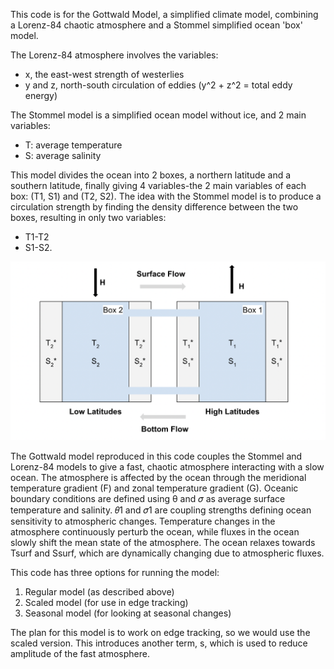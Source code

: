 This code is for the Gottwald Model, a simplified climate model, combining a Lorenz-84 chaotic atmosphere and a Stommel simplified ocean 'box' model.

The Lorenz-84 atmosphere involves the variables: 
- x, the east-west strength of westerlies
- y and z, north-south circulation of eddies (y^2 + z^2 = total eddy energy)

The Stommel model is a simplified ocean model without ice, and 2 main variables: 
- T: average temperature
- S: average salinity

This model divides the ocean into 2 boxes, a northern latitude and a southern latitude, finally giving 4 variables-the 2 main variables of each box: (T1, S1) and (T2, S2). The idea with the Stommel model is to produce a circulation strength by finding the density difference between the two boxes, resulting in only two variables: 
- T1-T2
- S1-S2.

<p>
  <img src="https://github.com/amethystaurora-robo/simulation_practice/blob/main/proxy-image.png">
</p>

The Gottwald model reproduced in this code couples the Stommel and Lorenz-84 models to give a fast, chaotic atmosphere interacting with a slow ocean. The atmosphere is affected by the ocean through the meridional temperature gradient (F) and zonal temperature gradient (G). Oceanic boundary conditions are defined using θ and 𝜎 as average surface temperature and salinity. 𝜃1 and 𝜎1 are coupling strengths defining ocean sensitivity to atmospheric changes. Temperature changes in the atmosphere continuously perturb the ocean, while fluxes in the ocean slowly shift the mean state of the atmosphere. The ocean relaxes towards Tsurf and Ssurf, which are dynamically changing due to atmospheric fluxes.

This code has three options for running the model:

1. Regular model (as described above)
2. Scaled model (for use in edge tracking)
3. Seasonal model (for looking at seasonal changes)

The plan for this model is to work on edge tracking, so we would use the scaled version. This introduces another term, s, which is used to reduce amplitude of the fast atmosphere.
